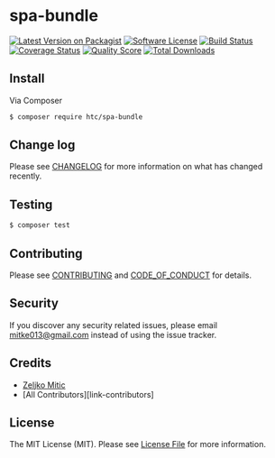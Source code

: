 # spa-bundle

[![Latest Version on Packagist][ico-version]][link-packagist]
[![Software License][ico-license]](LICENSE.md)
[![Build Status][ico-travis]][link-travis]
[![Coverage Status][ico-scrutinizer]][link-scrutinizer]
[![Quality Score][ico-code-quality]][link-code-quality]
[![Total Downloads][ico-downloads]][link-downloads]


## Install

Via Composer

``` bash
$ composer require htc/spa-bundle
```

## Change log

Please see [CHANGELOG](CHANGELOG.md) for more information on what has changed recently.

## Testing

``` bash
$ composer test
```

## Contributing

Please see [CONTRIBUTING](CONTRIBUTING.md) and [CODE_OF_CONDUCT](CODE_OF_CONDUCT.md) for details.

## Security

If you discover any security related issues, please email mitke013@gmail.com instead of using the issue tracker.

## Credits

- [Zeljko Mitic][link-author]
- [All Contributors][link-contributors]

## License

The MIT License (MIT). Please see [License File](LICENSE.md) for more information.

[ico-version]: https://img.shields.io/packagist/v/htc/spa-bundle.svg?style=flat-square
[ico-license]: https://img.shields.io/badge/license-MIT-brightgreen.svg?style=flat-square
[ico-travis]: https://img.shields.io/travis/htc/spa-bundle/master.svg?style=flat-square
[ico-scrutinizer]: https://img.shields.io/scrutinizer/coverage/g/htc/spa-bundle.svg?style=flat-square
[ico-code-quality]: https://img.shields.io/scrutinizer/g/htc/spa-bundle.svg?style=flat-square
[ico-downloads]: https://img.shields.io/packagist/dt/htc/spa-bundle.svg?style=flat-square

[link-packagist]: https://packagist.org/packages/htc/spa-bundle
[link-travis]: https://travis-ci.org/htc/spa-bundle
[link-scrutinizer]: https://scrutinizer-ci.com/g/htc/spa-bundle/code-structure
[link-code-quality]: https://scrutinizer-ci.com/g/htc/spa-bundle
[link-downloads]: https://packagist.org/packages/htc/spa-bundle
[link-author]: https://github.com/hitechcoding

